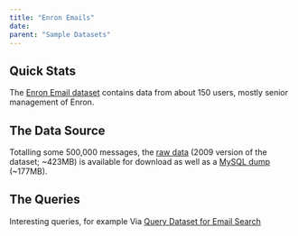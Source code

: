 ```yaml
---
title: "Enron Emails"
date: 
parent: "Sample Datasets"
---
```

## Quick Stats

The [Enron Email dataset](http://www.cs.cmu.edu/~enron/) contains data from
about 150 users, mostly senior management of Enron.

## The Data Source

Totalling some 500,000 messages, the [raw
data](http://www.cs.cmu.edu/~enron/enron_mail_20110402.tgz) (2009 version of
the dataset; ~423MB) is available for download as well as a [MySQL
dump](ftp://ftp.isi.edu/sims/philpot/data/enron-mysqldump.sql.gz) (~177MB).

## The Queries

Interesting queries, for example Via [Query Dataset for Email Search](https://dbappserv.cis.upenn.edu/spell/)
